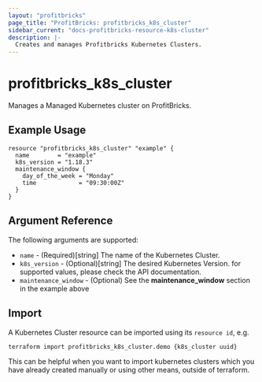 ```yaml
---
layout: "profitbricks"
page_title: "ProfitBricks: profitbricks_k8s_cluster"
sidebar_current: "docs-profitbricks-resource-k8s-cluster"
description: |-
  Creates and manages Profitbricks Kubernetes Clusters.
---
```


# profitbricks_k8s_cluster

Manages a Managed Kubernetes cluster on ProfitBricks.

## Example Usage

```hcl
resource "profitbricks_k8s_cluster" "example" {
  name        = "example"
  k8s_version = "1.18.3"
  maintenance_window {
    day_of_the_week = "Monday"
    time            = "09:30:00Z"
  }
}
```

## Argument Reference

The following arguments are supported:

- `name` - (Required)[string] The name of the Kubernetes Cluster.
- `k8s_version` - (Optional)[string] The desired Kubernetes Version. for supported values, please check the API documentation.
- `maintenance_window` - (Optional) See the **maintenance_window** section in the example above

## Import

A Kubernetes Cluster resource can be imported using its `resource id`, e.g.

```shell
terraform import profitbricks_k8s_cluster.demo {k8s_cluster uuid}
```

This can be helpful when you want to import kubernetes clusters which you have already created manually or using other means, outside of terraform.
